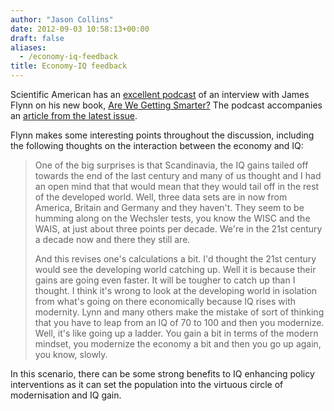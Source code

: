 ```yaml
---
author: "Jason Collins"
date: 2012-09-03 10:58:13+00:00
draft: false
aliases:
  - /economy-iq-feedback
title: Economy-IQ feedback
---
```


Scientific American has an [excellent podcast](http://www.scientificamerican.com/podcast/episode.cfm?id=the-flynn-effect-modernity-made-us-12-08-20) of an interview with James Flynn on his new book, [Are We Getting Smarter?](/flynns-are-we-getting-smarter/) The podcast accompanies an [article from the latest issue](http://www.scientificamerican.com/article.cfm?id=will-we-keep-getting-smarter-flynn-effect-says-yes).

Flynn makes some interesting points throughout the discussion, including the following thoughts on the interaction between the economy and IQ:

>One of the big surprises is that Scandinavia, the IQ gains tailed off towards the end of the last century and many of us thought and I had an open mind that that would mean that they would tail off in the rest of the developed world. Well, three data sets are in now from America, Britain and Germany and they haven't. They seem to be humming along on the Wechsler tests, you know the WISC and the WAIS, at just about three points per decade. We're in the 21st century a decade now and there they still are.
>
>And this revises one's calculations a bit. I'd thought the 21st century would see the developing world catching up. Well it is because their gains are going even faster. It will be tougher to catch up than I thought. I think it's wrong to look at the developing world in isolation from what's going on there economically because IQ rises with modernity. Lynn and many others make the mistake of sort of thinking that you have to leap from an IQ of 70 to 100 and then you modernize. Well, it's like going up a ladder. You gain a bit in terms of the modern mindset, you modernize the economy a bit and then you go up again, you know, slowly.

In this scenario, there can be some strong benefits to IQ enhancing policy interventions as it can set the population into the virtuous circle of modernisation and IQ gain.
